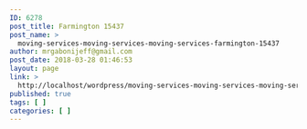 ```yaml
---
ID: 6278
post_title: Farmington 15437
post_name: >
  moving-services-moving-services-moving-services-farmington-15437
author: mrgabonijeff@gmail.com
post_date: 2018-03-28 01:46:53
layout: page
link: >
  http://localhost/wordpress/moving-services-moving-services-moving-services-farmington-15437/
published: true
tags: [ ]
categories: [ ]
---
```

